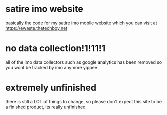 # satire imo website
basically the code for my satire imo mobile website
which you can visit at https://ewaste.thetechboy.net

# no data collection!1!11!1
all of the imo data collectors such as google analytics has been removed
so you wont be tracked by imo anymore yippee

# extremely unfinished
there is still a LOT of things to change, so please don't expect this site to be a finished product, its really unfinished 
